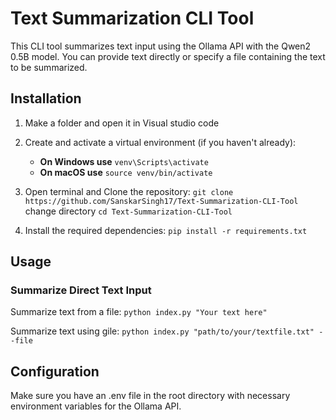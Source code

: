 # Text Summarization CLI Tool

This CLI tool summarizes text input using the Ollama API with the Qwen2 0.5B model. You can provide text directly or specify a file containing the text to be summarized.

## Installation

1. Make a folder and open it in Visual studio code

2. Create and activate a virtual environment (if you haven't already):
    - **On Windows use** `venv\Scripts\activate`
    - **On macOS use** `source venv/bin/activate` 
  
3. Open terminal and Clone the repository:
    `git clone https://github.com/SanskarSingh17/Text-Summarization-CLI-Tool`
    change directory `cd Text-Summarization-CLI-Tool`

4. Install the required dependencies:
    `pip install -r requirements.txt`


## Usage

### Summarize Direct Text Input

Summarize text from a file: `python index.py "Your text here"`

Summarize text using gile: `python index.py "path/to/your/textfile.txt" --file`

## Configuration
Make sure you have an .env file in the root directory with necessary environment variables for the Ollama API.
